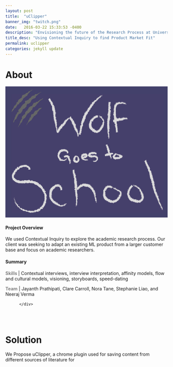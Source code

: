 ```yaml
---
layout: post
title:  "uClipper"
banner_img: "twitch.png"
date:   2016-03-22 15:33:53 -0400
description: "Envisioning the future of the Research Process at Universities"
title_desc: "Using Contextual Inquiry to find Product Market Fit"
permalink: uclipper
categories: jekyll update
---
```



# About

<div class="row">
	    <div class="col-sm-8">
<img src="/img/wolfe_title_card.png">
          </div>
          <div class="col-sm-4">
          <h4>Project Overview</h4>
          <p>
          	We used Contextual Inquiry to explore the academic research process. Our client was seeking to 
            adapt an existing ML product from a larger customer base and focus on academic researchers.
		      </p>
            <h4> Summary </h4> 
            <p><b style="color:grey;">Skills </b>| Contextual interviews, interview interpretation, affinity models, flow and cultural models, visioning, storyboards, speed-dating</p>
            <p><b style="color:grey;">Team</b> | Jayanth Prathipati, Clare Carroll, Nora Tane, Stephanie Liao, and Neeraj Verma</p> 



          </div>
</div>


<br> 
<br> 

# Solution 

We Propose uClipper, a chrome plugin used for saving content from different sources of literature for 